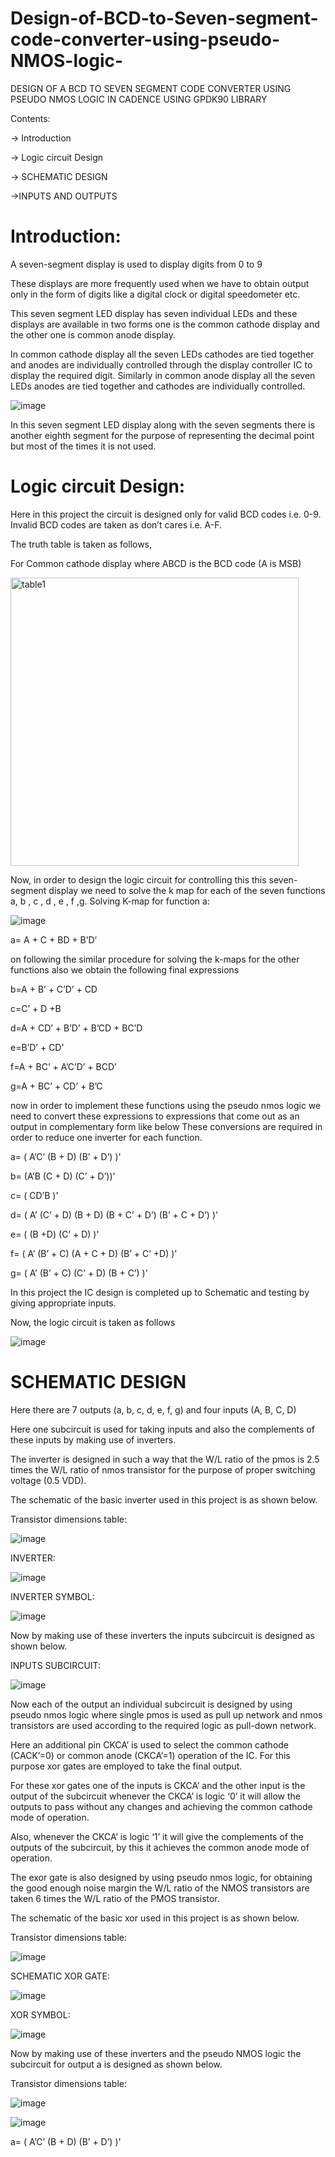 # Design-of-BCD-to-Seven-segment-code-converter-using-pseudo-NMOS-logic-
DESIGN OF A BCD TO SEVEN SEGMENT CODE CONVERTER USING PSEUDO NMOS LOGIC IN CADENCE USING GPDK90 LIBRARY


Contents:


-> Introduction


-> Logic circuit Design


-> SCHEMATIC DESIGN


->INPUTS AND OUTPUTS
# Introduction:		
A seven-segment display is used to display digits from 0 to 9 


These displays are more frequently used when we have to obtain output only in the form of digits like a digital clock or digital speedometer etc.


This seven segment LED display has seven individual LEDs and these displays are available in two forms one is the common cathode display and the other one is common anode display.


In common cathode display all the seven LEDs cathodes are tied together and anodes are individually controlled through the display controller IC to display the required digit.
Similarly in common anode display all the seven LEDs anodes are tied together and cathodes are individually controlled.

![image](https://github.com/vishveshgoud/Design-of-BCD-to-Seven-segment-code-converter-using-pseudo-NMOS-logic-/assets/147975068/b1a0cec9-5c9e-4496-90b5-cc713f1513b5)


In this seven segment LED display along with the seven segments there is another eighth segment for the purpose of representing the decimal point but most of the times it is not used.
# Logic circuit Design:
Here in this project the circuit is designed only for valid BCD codes i.e. 0-9.
 Invalid BCD codes are taken as don’t cares i.e. A-F.


The truth table is taken as follows,


For Common cathode display where ABCD is the BCD code (A is MSB)


<img width="461" alt="table1" src="https://github.com/vishveshgoud/Design-of-BCD-to-Seven-segment-code-converter-using-pseudo-NMOS-logic-/assets/147975068/4fedb297-b435-4cf1-9b91-40378f37a9a9">


Now, in order to design the logic circuit for controlling this this seven-segment display we need to solve the k map for each of the seven functions a, b , c , d , e , f ,g. 
Solving K-map for function a:
	

![image](https://github.com/vishveshgoud/Design-of-BCD-to-Seven-segment-code-converter-using-pseudo-NMOS-logic-/assets/147975068/a527ddc9-0bec-4ee6-a251-012e5dc3a6c7)



a= A + C + BD + B’D’


on following the similar procedure for solving the k-maps for the other functions also we obtain the following final expressions


b=A + B’ + C’D’ + CD


c=C’ + D +B


d=A + CD’ + B’D’ + B’CD + BC’D


e=B’D’ + CD’


f=A + BC’ + A’C’D’ + BCD’


g=A + BC’ + CD’ + B’C


now in order to implement these functions using the pseudo nmos logic we need to convert these expressions to expressions that come out as an output in complementary form like below
These conversions are required in order to reduce one inverter for each function.

  
a=     ( A’C’ (B + D) (B’ + D’) )'	


b=	(A’B (C + D) (C’ + D’))'
	
	
c=	( CD’B )'
	
 
d=	( A’ (C’ + D) (B + D) (B + C’ + D’) (B’ + C + D’) )'

 
e=	( (B +D) (C’ + D) )'

 
f=	( A’ (B’ + C) (A + C + D) (B’ + C’ +D) )'

 
g=	( A’ (B’ + C) (C’ + D) (B + C’) )'


In this project the IC design is completed up to Schematic and testing by giving appropriate inputs.



Now, the logic circuit is taken as follows


![image](https://github.com/vishveshgoud/Design-of-BCD-to-Seven-segment-code-converter-using-pseudo-NMOS-logic-/assets/147975068/7bb50f71-1829-461c-8068-489c5cee9a08)


# SCHEMATIC DESIGN
Here there are 7 outputs (a, b, c, d, e, f, g) and four inputs (A, B, C, D)


Here one subcircuit is used for taking inputs and also the complements of these inputs by making use of inverters.


The inverter is designed in such a way that the W/L ratio of the pmos is 2.5 times the W/L ratio of nmos transistor for the purpose of proper switching voltage (0.5 VDD).


The schematic of the basic inverter used in this project is as shown below.


Transistor dimensions table:


![image](https://github.com/vishveshgoud/Design-of-BCD-to-Seven-segment-code-converter-using-pseudo-NMOS-logic-/assets/147975068/4e889b76-38f5-4dd8-b3a5-57fa9356bcb0)


INVERTER:

![image](https://github.com/vishveshgoud/Design-of-BCD-to-Seven-segment-code-converter-using-pseudo-NMOS-logic-/assets/147975068/aadf5e49-d874-4342-9f60-7b8a286c1fc4)


INVERTER SYMBOL:


![image](https://github.com/vishveshgoud/Design-of-BCD-to-Seven-segment-code-converter-using-pseudo-NMOS-logic-/assets/147975068/4b90713e-5742-4018-9208-dce6939570a6)


Now by making use of these inverters the inputs subcircuit is designed as shown below.


INPUTS SUBCIRCUIT:


![image](https://github.com/vishveshgoud/Design-of-BCD-to-Seven-segment-code-converter-using-pseudo-NMOS-logic-/assets/147975068/e624a198-8a47-446b-b57b-d43b1937e638)


Now each of the output an individual subcircuit is designed by using pseudo nmos logic where single pmos is used as pull up network and nmos transistors are used according to the required logic as pull-down network.


Here an additional pin CKCA’ is used to select the common cathode (CACK’=0) or common anode (CKCA’=1) operation of the IC. For this purpose xor gates are employed to take the final output. 


For these xor gates one of the inputs is CKCA’ and the other input is the output of the subcircuit whenever the CKCA’ is logic ‘0’ it will allow the outputs to pass without any changes and achieving the common cathode mode of operation.


Also, whenever the CKCA’ is logic ‘1’ it will give the complements of the outputs of the subcircuit, by this it achieves the common anode mode of operation.


The exor gate is also designed by using pseudo nmos logic, for obtaining the good enough noise margin the W/L ratio of the NMOS transistors are taken 6 times the W/L ratio of the PMOS transistor.


The schematic of the basic xor used in this project is as shown below.


Transistor dimensions table:


![image](https://github.com/vishveshgoud/Design-of-BCD-to-Seven-segment-code-converter-using-pseudo-NMOS-logic-/assets/147975068/0ff313c1-7d47-4c41-8b2d-63e9282c01fa)


SCHEMATIC XOR GATE:


![image](https://github.com/vishveshgoud/Design-of-BCD-to-Seven-segment-code-converter-using-pseudo-NMOS-logic-/assets/147975068/3e434193-5fbf-4553-b9fe-b59684486eeb)


XOR SYMBOL:


![image](https://github.com/vishveshgoud/Design-of-BCD-to-Seven-segment-code-converter-using-pseudo-NMOS-logic-/assets/147975068/e2c08c56-a787-4874-9220-ab61b9d67728)


Now by making use of these inverters and the pseudo NMOS logic the subcircuit for output a is designed as shown below.


Transistor dimensions table:


![image](https://github.com/vishveshgoud/Design-of-BCD-to-Seven-segment-code-converter-using-pseudo-NMOS-logic-/assets/147975068/b23e87f0-f71f-42c6-9885-eca7448aa162)


![image](https://github.com/vishveshgoud/Design-of-BCD-to-Seven-segment-code-converter-using-pseudo-NMOS-logic-/assets/147975068/374b7826-5cff-4943-82a6-3c5ef0a9dbe4)


a=     ( A’C’ (B + D) (B’ + D’) )'	


